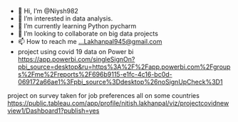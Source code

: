 - 👋 Hi, I’m @Niysh982
- 👀 I’m interested in data analysis.
- 🌱 I’m currently learning Python pycharm
- 💞️ I’m looking to collaborate on big data projects
- 📫 How to reach me ...Lakhanpal945@gmail.com
- project using covid 19 data on Power bi
https://app.powerbi.com/singleSignOn?pbi_source=desktop&ru=https%3A%2F%2Fapp.powerbi.com%2Fgroups%2Fme%2Freports%2F696b9115-e1fc-4c16-bc0d-069172a66ae1%3Fpbi_source%3Ddesktop%26noSignUpCheck%3D1

project on survey taken for job preferences all on some countries
https://public.tableau.com/app/profile/nitish.lakhanpal/viz/projectcovidnewview1/Dashboard1?publish=yes
<!---
Niysh982/Niysh982 is a ✨ special ✨ repository because its `README.md` (this file) appears on your GitHub profile.
You can click the Preview link to take a look at your changes.
--->
